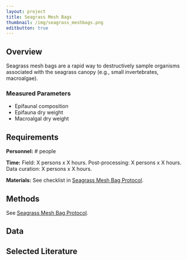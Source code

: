 ```yaml
---
layout: project
title: Seagrass Mesh Bags
thumbnail: /img/seagrass_meshbags.png
editbutton: true
---
```


## Overview
Seagrass mesh bags are a rapid way to destructively sample organisms associated with the seagrass canopy (e.g., small invertebrates, macroalgae).

### Measured Parameters
  - Epifaunal composition
  - Epifauna dry weight
  - Macroalgal dry weight

## Requirements
**Personnel:** # people

**Time:** 
Field: X persons x X hours.
Post-processing: X persons x X hours.
Data curation: X persons x X hours.

**Materials:** See checklist in <a href="/assets/modules/seagrass/MarineGEO_Seagrass_Protocol_V20180821.pdf">Seagrass Mesh Bag Protocol</a>.

## Methods

See <a href="/assets/modules/seagrass/MarineGEO_Seagrass_Protocol_V20180821.pdf">Seagrass Mesh Bag Protocol</a>.

## Data

## Selected Literature

